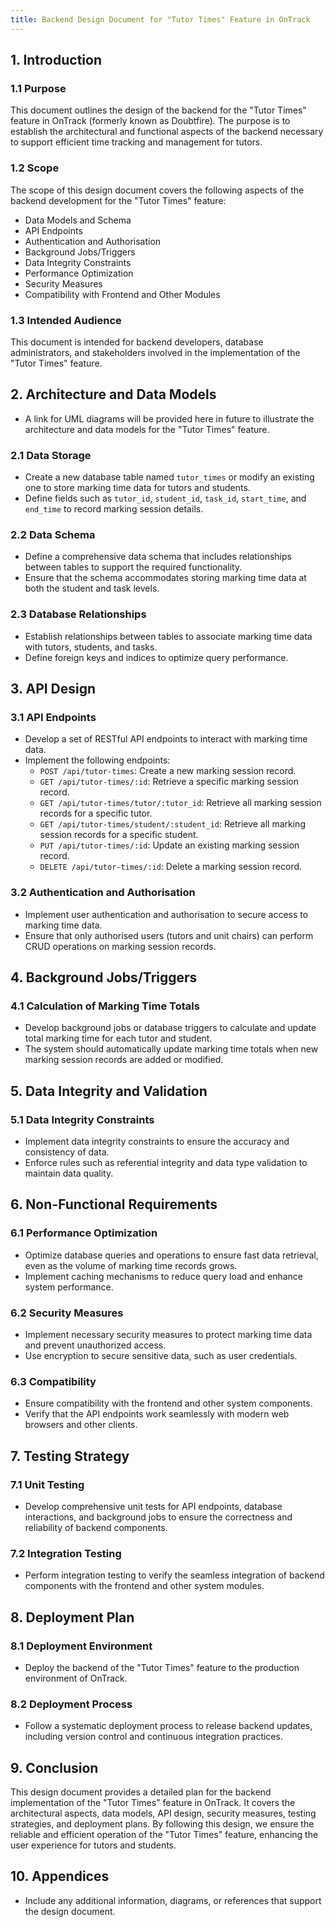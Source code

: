 ```yaml
---
title: Backend Design Document for "Tutor Times" Feature in OnTrack
---
```


## 1. Introduction

### 1.1 Purpose

This document outlines the design of the backend for the "Tutor Times" feature
in OnTrack (formerly
known as Doubtfire). The purpose is to establish the architectural and
functional aspects of the
backend necessary to support efficient time tracking and management for tutors.

### 1.2 Scope

The scope of this design document covers the following aspects of the backend
development for the
"Tutor Times" feature:

- Data Models and Schema
- API Endpoints
- Authentication and Authorisation
- Background Jobs/Triggers
- Data Integrity Constraints
- Performance Optimization
- Security Measures
- Compatibility with Frontend and Other Modules

### 1.3 Intended Audience

This document is intended for backend developers, database administrators, and
stakeholders involved
in the implementation of the "Tutor Times" feature.

## 2. Architecture and Data Models

- A link for UML diagrams will be provided here in future to illustrate the
architecture and data
  models for the "Tutor Times" feature.

### 2.1 Data Storage

- Create a new database table named `tutor_times` or modify an existing one to
store marking time
  data for tutors and students.
- Define fields such as `tutor_id`, `student_id`, `task_id`, `start_time`,
and `end_time` to record
  marking session details.

### 2.2 Data Schema

- Define a comprehensive data schema that includes relationships between
tables to support the
  required functionality.
- Ensure that the schema accommodates storing marking time data at both the
student and task levels.

### 2.3 Database Relationships

- Establish relationships between tables to associate marking time data with
tutors, students, and
  tasks.
- Define foreign keys and indices to optimize query performance.

## 3. API Design

### 3.1 API Endpoints

- Develop a set of RESTful API endpoints to interact with marking time data.
- Implement the following endpoints:
  - `POST /api/tutor-times`: Create a new marking session record.
  - `GET /api/tutor-times/:id`: Retrieve a specific marking session record.
  - `GET /api/tutor-times/tutor/:tutor_id`: Retrieve all marking session
  records for a specific
    tutor.
  - `GET /api/tutor-times/student/:student_id`: Retrieve all marking session
  records for a specific
    student.
  - `PUT /api/tutor-times/:id`: Update an existing marking session record.
  - `DELETE /api/tutor-times/:id`: Delete a marking session record.

### 3.2 Authentication and Authorisation

- Implement user authentication and authorisation to secure access to marking
time data.
- Ensure that only authorised users (tutors and unit chairs) can perform CRUD
operations on marking
  session records.

## 4. Background Jobs/Triggers

### 4.1 Calculation of Marking Time Totals

- Develop background jobs or database triggers to calculate and update total
marking time for each
  tutor and student.
- The system should automatically update marking time totals when new marking
session records are
  added or modified.

## 5. Data Integrity and Validation

### 5.1 Data Integrity Constraints

- Implement data integrity constraints to ensure the accuracy and consistency
of data.
- Enforce rules such as referential integrity and data type validation to
maintain data quality.

## 6. Non-Functional Requirements

### 6.1 Performance Optimization

- Optimize database queries and operations to ensure fast data retrieval, even
as the volume of
  marking time records grows.
- Implement caching mechanisms to reduce query load and enhance system performance.

### 6.2 Security Measures

- Implement necessary security measures to protect marking time data and
prevent unauthorized
  access.
- Use encryption to secure sensitive data, such as user credentials.

### 6.3 Compatibility

- Ensure compatibility with the frontend and other system components.
- Verify that the API endpoints work seamlessly with modern web browsers and
other clients.

## 7. Testing Strategy

### 7.1 Unit Testing

- Develop comprehensive unit tests for API endpoints, database interactions,
and background jobs to
  ensure the correctness and reliability of backend components.

### 7.2 Integration Testing

- Perform integration testing to verify the seamless integration of backend
components with the
  frontend and other system modules.

## 8. Deployment Plan

### 8.1 Deployment Environment

- Deploy the backend of the "Tutor Times" feature to the production
environment of OnTrack.

### 8.2 Deployment Process

- Follow a systematic deployment process to release backend updates, including
version control and
  continuous integration practices.

## 9. Conclusion

This design document provides a detailed plan for the backend implementation of
the "Tutor Times" feature in OnTrack. It covers the architectural aspects,
data models, API design, security measures, testing strategies,
and deployment plans. By following this design, we ensure the reliable and
efficient operation of the "Tutor Times" feature, enhancing the user experience
for tutors and students.

## 10. Appendices

- Include any additional information, diagrams, or references that support the
design document.
